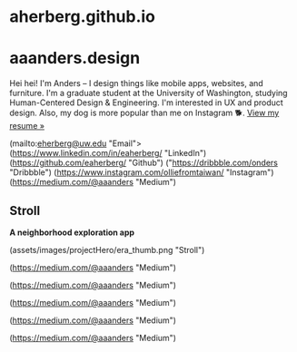 # aherberg.github.io

# aaanders.design

Hei hei! I'm Anders – I design things like mobile apps, websites, and furniture. I'm a graduate student at the University of Washington, studying Human-Centered Design & Engineering. I'm interested in UX and product design. Also, my dog is more popular than me on Instagram 🐕. [View my resume »](https://aherberg.github.io/assets/documents/herberg-resume2021-public.pdf "View my resume »")

(mailto:eherberg@uw.edu "Email">
(https://www.linkedin.com/in/eaherberg/ "LinkedIn")
(https://github.com/eaherberg/ "Github")
("https://dribbble.com/onders "Dribbble")
(https://www.instagram.com/olliefromtaiwan/ "Instagram")
(https://medium.com/@aaanders "Medium")

## Stroll
**A neighborhood exploration app**

(assets/images/projectHero/era_thumb.png "Stroll")

(https://medium.com/@aaanders "Medium")

(https://medium.com/@aaanders "Medium")

(https://medium.com/@aaanders "Medium")

(https://medium.com/@aaanders "Medium")

(https://medium.com/@aaanders "Medium")

